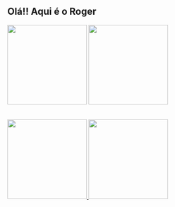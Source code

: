<h2><strong>Olá!! Aqui é o Roger</strong></h2>

<div style="inline_block">
    <picture>
      <source 
        srcset="https://github-readme-stats.vercel.app/api?username=RogerSGomes&show_icons=true&theme=dracula"
        media="(prefers-color-scheme: dark)"
      />
      <source
        srcset="https://github-readme-stats.vercel.app/api?username=RogerSGomes&show_icons=true"
        media="(prefers-color-scheme: light), (prefers-color-scheme: no-preference)"
      />
      <img align="center" height="180em" src="https://github-readme-stats.vercel.app/api?username=RogerSGomes&show_icons=true" />
    </picture>
    <picture>
      <source 
        srcset="https://github-readme-stats.vercel.app/api/top-langs/?username=RogerSGomes&theme=dracula"
        media="(prefers-color-scheme: dark)"
      />
      <source
        srcset="https://github-readme-stats.vercel.app/api?username=anuraghazra&show_icons=true"
        media="(prefers-color-scheme: light), (prefers-color-scheme: no-preference)"
      />
      <img align="center" height="180em" src="https://github-readme-stats.vercel.app/api/top-langs/?username=RogerSGomes" />
    </picture>
</div>

<div style="inline_block">
  <br>
  <br>
  <a href="https://github.com/RogerSGomes/E-CommerceGames">
    <img height="180em" src="https://github-readme-stats.vercel.app/api/pin/?username=RogerSGomes&repo=E-CommerceGames" />
  </a>
  <a href="https://github.com/RogerSGomes/E-CommerceGames-React">
    <img height="180em" src="https://github-readme-stats.vercel.app/api/pin/?username=RogerSGomes&repo=E-CommerceGames-React" />
  </a>
</div>
